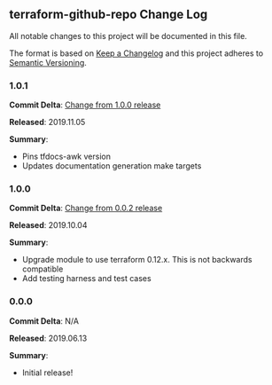 ## terraform-github-repo Change Log

All notable changes to this project will be documented in this file.

The format is based on [Keep a Changelog](http://keepachangelog.com/) and this project adheres to [Semantic Versioning](http://semver.org/).

### 1.0.1

**Commit Delta**: [Change from 1.0.0 release](https://github.com/plus3it/terraform-github-repo/compare/1.0.0...1.0.1)

**Released**: 2019.11.05

**Summary**:

*   Pins tfdocs-awk version
*   Updates documentation generation make targets


### 1.0.0

**Commit Delta**: [Change from 0.0.2 release](https://github.com/plus3it/terraform-github-repo/compare/0.0.0...1.0.0)

**Released**: 2019.10.04

**Summary**:

*   Upgrade module to use terraform 0.12.x. This is not backwards compatible
*   Add testing harness and test cases

### 0.0.0

**Commit Delta**: N/A

**Released**: 2019.06.13

**Summary**:

*   Initial release!
